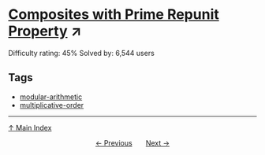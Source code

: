 # [Composites with Prime Repunit Property](https://projecteuler.net/problem=130) ↗️

Difficulty rating: 45%
Solved by: 6,544 users
## Tags

- [modular-arithmetic](../tags/modular-arithmetic.md)
- [multiplicative-order](../tags/multiplicative-order.md)



---

[↑ Main Index](../README.md)


<div align=center><a href='129.md'>← Previous</a> &nbsp;&nbsp; &nbsp;&nbsp;  <a href='131.md'>Next →</a></div>
